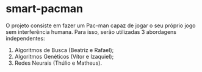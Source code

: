 # smart-pacman

O projeto consiste em fazer um Pac-man capaz de jogar o seu próprio jogo sem interferência humana. Para isso, serão utilizadas 3 abordagens independentes:

1) Algoritmos de Busca (Beatriz e Rafael);
2) Algoritmos Genéticos (Vítor e Izaquiel);
3) Redes Neurais (Thúlio e Matheus).
